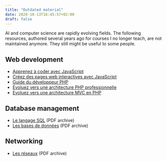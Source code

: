 ```yaml
---
title: "Outdated material"
date: 2020-10-13T16:45:57+02:00
draft: false
---
```


AI and computer science are rapidly evolving fields. The following resources, authored several years ago for courses I no longer teach, are not maintained anymore. They still might be useful to some people.

## Web development

- [Apprenez à coder avec JavaScript](https://openclassrooms.com/fr/courses/2984401-apprenez-a-coder-avec-javascript)
- [Créez des pages web interactives avec JavaScript](https://openclassrooms.com/fr/courses/3306901-creez-des-pages-web-interactives-avec-javascript)
- [Guide du développeur PHP](https://bpesquet.gitbooks.io/guide-developpeur-php/)
- [Evoluez vers une architecture PHP professionnelle](https://openclassrooms.com/fr/courses/2560666-evoluez-vers-une-architecture-php-professionnelle-avec-silex)
- [Evoluez vers une architecture MVC en PHP](https://bpesquet.developpez.com/tutoriels/php/evoluer-architecture-mvc/)

## Database management

- [Le langage SQL](/pub/cours_sql.zip) (PDF archive)
- [Les bases de données](/pub/cours_sgbd.zip) (PDF archive)

## Networking

- [Les réseaux](/pub/cours_reseaux.zip) (PDF archive)
